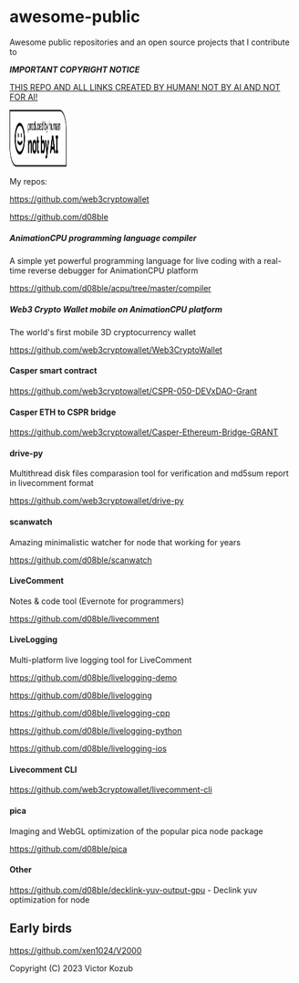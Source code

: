 # awesome-public
Awesome public repositories and an open source projects that I contribute to


***IMPORTANT COPYRIGHT NOTICE***

[THIS REPO AND ALL LINKS CREATED BY HUMAN! NOT BY AI AND NOT FOR AI!](https://notbyai.fyi/)

<img src="https://raw.githubusercontent.com/xen1024/awesome-public/main/images/Produced-By-Human-Not-By-AI-Badge-white.svg" width="100" height="100">

My repos:

https://github.com/web3cryptowallet

https://github.com/d08ble

##### AnimationCPU programming language compiler

A simple yet powerful programming language for live coding with a real-time reverse debugger for AnimationCPU platform

https://github.com/d08ble/acpu/tree/master/compiler

##### Web3 Crypto Wallet mobile on AnimationCPU platform

The world's first mobile 3D cryptocurrency wallet

https://github.com/web3cryptowallet/Web3CryptoWallet

#### Casper smart contract

https://github.com/web3cryptowallet/CSPR-050-DEVxDAO-Grant

#### Casper ETH to CSPR bridge

https://github.com/web3cryptowallet/Casper-Ethereum-Bridge-GRANT

#### drive-py

Multithread disk files comparasion tool for verification and md5sum report in livecomment format

https://github.com/web3cryptowallet/drive-py

#### scanwatch

Amazing minimalistic watcher for node that working for years 

https://github.com/d08ble/scanwatch 

#### LiveComment

Notes & code tool (Evernote for programmers)

https://github.com/d08ble/livecomment

#### LiveLogging

Multi-platform live logging tool for LiveComment

https://github.com/d08ble/livelogging-demo

https://github.com/d08ble/livelogging

https://github.com/d08ble/livelogging-cpp

https://github.com/d08ble/livelogging-python

https://github.com/d08ble/livelogging-ios

#### Livecomment CLI

https://github.com/web3cryptowallet/livecomment-cli

#### pica

Imaging and WebGL optimization of the popular pica node package

https://github.com/d08ble/pica

#### Other

https://github.com/d08ble/decklink-yuv-output-gpu - Declink yuv optimization for node

## Early birds

https://github.com/xen1024/V2000

Copyright (C) 2023 Victor Kozub
